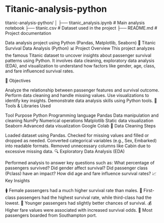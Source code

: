 # Titanic-analysis-python
titanic-analysis-python/
│
├── titanic_analysis.ipynb      # Main analysis notebook
├── titanic.csv                 # Dataset used in the project
├── README.md                   # Project documentation

Data analysis project using Python (Pandas, Matplotlib, Seaborn)
🐍 Titanic Survival Data Analysis (Python)
📊 Project Overview
This project analyzes the famous Titanic dataset to uncover insights about passenger survival patterns using Python.
It involves data cleaning, exploratory data analysis (EDA), and visualization to understand how factors like gender, age, class, and fare influenced survival rates.

🎯 Objectives

Analyze the relationship between passenger features and survival outcome.
Perform data cleaning and handle missing values.
Use visualizations to identify key insights.
Demonstrate data analysis skills using Python tools.
🧰 Tools & Libraries Used

Tool	Purpose
Python	Programming language
Pandas	Data manipulation and cleaning
NumPy	Numerical operations
Matplotlib	Static data visualization
Seaborn	Advanced data visualization
Google Colab 
🧼 Data Cleaning Steps

Loaded dataset using Pandas.
Checked for missing values and filled or dropped as needed.
Converted categorical variables (e.g., Sex, Embarked) into readable formats.
Removed unnecessary columns like Cabin due to excessive missing data.
🔍 Exploratory Data Analysis (EDA)

Performed analysis to answer key questions such as:
What percentage of passengers survived?
Did gender affect survival?
Did passenger class (Pclass) have an impact?
How did age and fare influence survival rates?
📈 Key Insights

🚺 Female passengers had a much higher survival rate than males.
🏰 First-class passengers had the highest survival rate, while third-class had the lowest.
👶 Younger passengers had slightly better chances of survival.
💰 Higher fare values were associated with increased survival odds.
🚢 Most passengers boarded from Southampton port.

